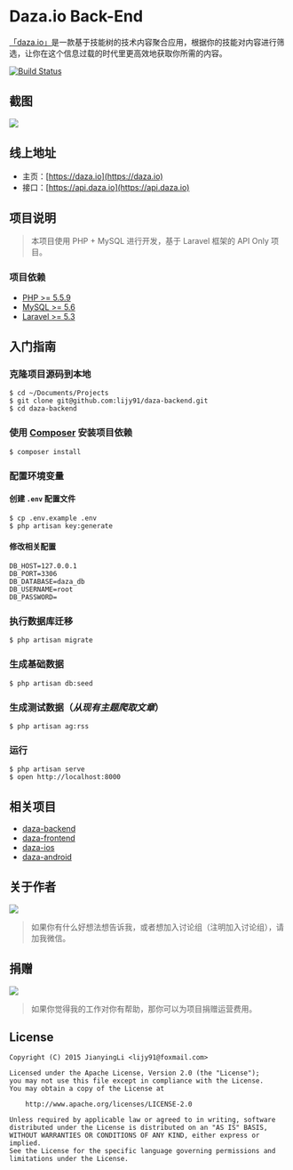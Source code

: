 # Daza.io Back-End

[「daza.io」](https://daza.io)是一款基于技能树的技术内容聚合应用，根据你的技能对内容进行筛选，让你在这个信息过载的时代里更高效地获取你所需的内容。

[![Build Status](https://api.travis-ci.org/lijy91/daza-backend.svg?branch=master)](https://travis-ci.org/lijy91/daza-backend)

## 截图
![](https://oeolgl6y5.qnssl.com/topic/ByRafuLR/r1Cg7u8A.png?imageView2/2/w/1280/h/1280)

## 线上地址
- 主页：[https://daza.io](https://daza.io)
- 接口：[https://api.daza.io](https://api.daza.io)

## 项目说明
> 本项目使用 PHP + MySQL 进行开发，基于 Laravel 框架的 API Only 项目。

### 项目依赖
- [PHP >= 5.5.9](http://php.net/)
- [MySQL >= 5.6](https://www.mysql.com/)
- [Laravel >= 5.3](http://laravel.com/)

## 入门指南

### 克隆项目源码到本地
```
$ cd ~/Documents/Projects
$ git clone git@github.com:lijy91/daza-backend.git
$ cd daza-backend
```

### 使用 [Composer](https://getcomposer.org/) 安装项目依赖
```
$ composer install
```

### 配置环境变量
#### 创建 `.env` 配置文件
```
$ cp .env.example .env
$ php artisan key:generate
```

#### 修改相关配置
```
DB_HOST=127.0.0.1
DB_PORT=3306
DB_DATABASE=daza_db
DB_USERNAME=root
DB_PASSWORD=
```

### 执行数据库迁移
```
$ php artisan migrate
```

### 生成基础数据
```
$ php artisan db:seed
```

### 生成测试数据（***从现有主题爬取文章***）
```
$ php artisan ag:rss
```

### 运行
```
$ php artisan serve
$ open http://localhost:8000
```

## 相关项目
- [daza-backend](https://github.com/lijy91/daza-backend)
- [daza-frontend](https://github.com/lijy91/daza-frontend)
- [daza-ios](https://github.com/lijy91/daza-ios)
- [daza-android](https://github.com/lijy91/daza-android)

## 关于作者

![](https://oeolgl6y5.qnssl.com/topic/ByRafuLR/r1no_q9R.jpg?imageView2/2/w/200)

> 如果你有什么好想法想告诉我，或者想加入讨论组（注明加入讨论组），请加我微信。

## 捐赠

![](http://obryq3mj0.bkt.clouddn.com/topic/ByRafuLR/r1WH8F90.jpg?imageView2/2/w/200)

> 如果你觉得我的工作对你有帮助，那你可以为项目捐赠运营费用。

## License

    Copyright (C) 2015 JianyingLi <lijy91@foxmail.com>

    Licensed under the Apache License, Version 2.0 (the "License");
    you may not use this file except in compliance with the License.
    You may obtain a copy of the License at

        http://www.apache.org/licenses/LICENSE-2.0

    Unless required by applicable law or agreed to in writing, software
    distributed under the License is distributed on an "AS IS" BASIS,
    WITHOUT WARRANTIES OR CONDITIONS OF ANY KIND, either express or implied.
    See the License for the specific language governing permissions and
    limitations under the License.
